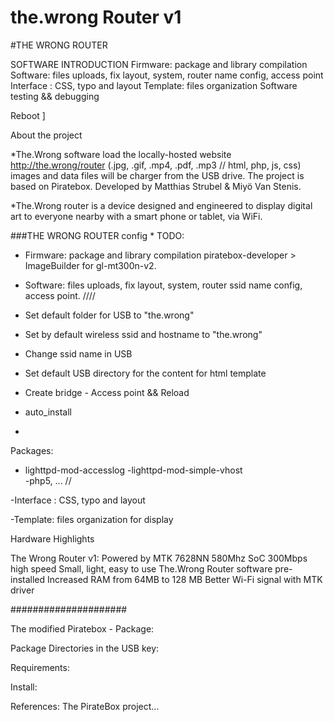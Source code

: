 # the.wrong Router v1

#THE WRONG ROUTER

SOFTWARE INTRODUCTION
Firmware: package and library compilation
Software: files uploads, fix layout, system, router name config, access point
Interface : CSS, typo and layout
Template: files organization
Software testing && debugging

Reboot
]


 About the project

*The.Wrong software load the locally-hosted website http://the.wrong/router
(.jpg, .gif, .mp4, .pdf, .mp3 // html, php, js, css) images and data files will be charger from the USB drive. The project is based on Piratebox. Developed by Matthias Strubel & Miyö Van Stenis.

*The.Wrong router  is a device designed and engineered to display digital art to everyone nearby with a smart phone or tablet, via WiFi.

###THE WRONG ROUTER config * TODO:

- Firmware: package and library compilation
piratebox-developer > ImageBuilder for gl-mt300n-v2.

- Software: files uploads, fix layout, system, router ssid name config, access point.
////
- Set default folder for USB  to "the.wrong"
- Set by default wireless ssid and hostname to "the.wrong"
- Change ssid name in USB
- Set default USB directory for the content for html template
- Create bridge - Access point && Reload
- auto_install
-
 
Packages:
- lighttpd-mod-accesslog
-lighttpd-mod-simple-vhost  
-php5, ...
//

-Interface : CSS, typo and layout

-Template: files organization for display

Hardware Highlights

The Wrong Router v1:
Powered by MTK 7628NN 580Mhz SoC
300Mbps high speed
Small, light, easy to use
The.Wrong Router software pre-installed
Increased RAM from 64MB to 128 MB
Better Wi-Fi signal with MTK driver

#####################

The modified Piratebox - Package:

Package Directories in the USB key:

Requirements:

Install:

References:
The PirateBox project...

